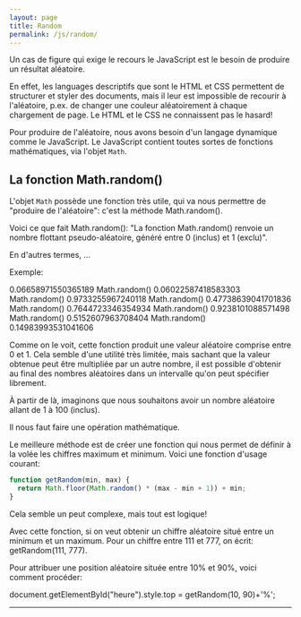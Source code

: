 ```yaml
---
layout: page
title: Random
permalink: /js/random/
---
```


Un cas de figure qui exige le recours le JavaScript est le besoin de produire un résultat aléatoire.

En effet, les languages descriptifs que sont le HTML et CSS permettent de structurer et styler des documents, mais il leur est impossible de recourir à l'aléatoire, p.ex. de changer une couleur aléatoirement à chaque chargement de page. Le HTML et le CSS ne connaissent pas le hasard!

Pour produire de l'aléatoire, nous avons besoin d'un langage dynamique comme le JavaScript. Le JavaScript contient toutes sortes de fonctions mathématiques, via l'objet `Math`.

## La fonction Math.random() 

L'objet `Math` possède une fonction très utile, qui va nous permettre de "produire de l'aléatoire": c'est la méthode Math.random().

Voici ce que fait Math.random(): "La fonction Math.random() renvoie un nombre flottant pseudo-aléatoire, généré entre 0 (inclus) et 1 (exclu)".

En d'autres termes, ...

Exemple:

0.06658971550365189
Math.random()
0.06022587418583303
Math.random()
0.9733255967240118
Math.random()
0.47738639041701836
Math.random()
0.7644723346354934
Math.random()
0.9238101088571498
Math.random()
0.5152607963708404
Math.random()
0.14983993531041606

Comme on le voit, cette fonction produit une valeur aléatoire comprise entre 0 et 1. Cela semble d'une utilité très limitée, mais sachant que la valeur obtenue peut être multipliée par un autre nombre, il est possible d'obtenir au final des nombres aléatoires dans un intervalle qu'on peut spécifier librement.

À partir de là, imaginons que nous souhaitons avoir un nombre aléatoire allant de 1 à 100 (inclus).

Il nous faut faire une opération mathématique.

Le meilleure méthode est de créer une fonction qui nous permet de définir à la volée les chiffres maximum et minimum. Voici une fonction d'usage courant:

```javascript
function getRandom(min, max) {
  return Math.floor(Math.random() * (max - min + 1)) + min;
}
```

Cela semble un peut complexe, mais tout est logique!

Avec cette fonction, si on veut obtenir un chiffre aléatoire situé entre un minimum et un maximum.
Pour un chiffre entre 111 et 777, on écrit: getRandom(111, 777).

Pour attribuer une position aléatoire située entre 10% et 90%, voici comment procéder:

document.getElementById("heure").style.top = getRandom(10, 90)+'%';

***
